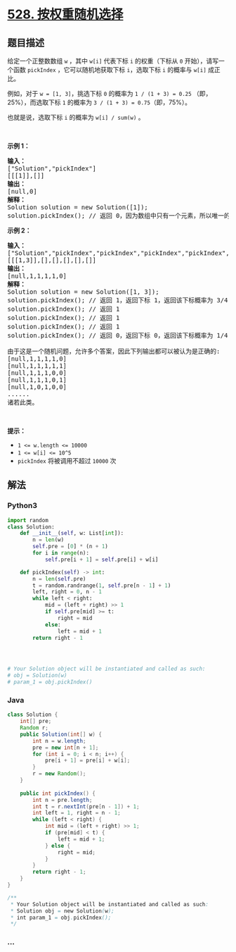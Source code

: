# [528. 按权重随机选择](https://leetcode-cn.com/problems/random-pick-with-weight)



## 题目描述

<!-- 这里写题目描述 -->

<p>给定一个正整数数组&nbsp;<code>w</code> ，其中&nbsp;<code>w[i]</code>&nbsp;代表下标 <code>i</code>&nbsp;的权重（下标从 <code>0</code> 开始），请写一个函数&nbsp;<code>pickIndex</code>&nbsp;，它可以随机地获取下标 <code>i</code>，选取下标 <code>i</code>&nbsp;的概率与&nbsp;<code>w[i]</code>&nbsp;成正比。</p>

<ol>
</ol>

<p>例如，对于 <code>w = [1, 3]</code>，挑选下标 <code>0</code> 的概率为 <code>1 / (1 + 3)&nbsp;= 0.25</code> （即，25%），而选取下标 <code>1</code> 的概率为 <code>3 / (1 + 3)&nbsp;= 0.75</code>（即，75%）。</p>

<p>也就是说，选取下标 <code>i</code> 的概率为 <code>w[i] / sum(w)</code> 。</p>

<p>&nbsp;</p>

<p><strong>示例 1：</strong></p>

<pre><strong>输入：</strong>
[&quot;Solution&quot;,&quot;pickIndex&quot;]
[[[1]],[]]
<strong>输出：</strong>
[null,0]
<strong>解释：</strong>
Solution solution = new Solution([1]);
solution.pickIndex(); // 返回 0，因为数组中只有一个元素，所以唯一的选择是返回下标 0。</pre>

<p><strong>示例 2：</strong></p>

<pre><strong>输入：</strong>
[&quot;Solution&quot;,&quot;pickIndex&quot;,&quot;pickIndex&quot;,&quot;pickIndex&quot;,&quot;pickIndex&quot;,&quot;pickIndex&quot;]
[[[1,3]],[],[],[],[],[]]
<strong>输出：</strong>
[null,1,1,1,1,0]
<strong>解释：</strong>
Solution solution = new Solution([1, 3]);
solution.pickIndex(); // 返回 1，返回下标 1，返回该下标概率为 3/4 。
solution.pickIndex(); // 返回 1
solution.pickIndex(); // 返回 1
solution.pickIndex(); // 返回 1
solution.pickIndex(); // 返回 0，返回下标 0，返回该下标概率为 1/4 。

由于这是一个随机问题，允许多个答案，因此下列输出都可以被认为是正确的:
[null,1,1,1,1,0]
[null,1,1,1,1,1]
[null,1,1,1,0,0]
[null,1,1,1,0,1]
[null,1,0,1,0,0]
......
诸若此类。
</pre>

<p>&nbsp;</p>

<p><strong>提示：</strong></p>

<ul>
	<li><code>1 &lt;= w.length &lt;= 10000</code></li>
	<li><code>1 &lt;= w[i] &lt;= 10^5</code></li>
	<li><code>pickIndex</code>&nbsp;将被调用不超过&nbsp;<code>10000</code>&nbsp;次</li>
</ul>


## 解法

<!-- 这里可写通用的实现逻辑 -->

<!-- tabs:start -->

### **Python3**

<!-- 这里可写当前语言的特殊实现逻辑 -->

```python
import random
class Solution:
    def __init__(self, w: List[int]):
        n = len(w)
        self.pre = [0] * (n + 1)
        for i in range(n):
            self.pre[i + 1] = self.pre[i] + w[i]

    def pickIndex(self) -> int:
        n = len(self.pre)
        t = random.randrange(1, self.pre[n - 1] + 1)
        left, right = 0, n - 1
        while left < right:
            mid = (left + right) >> 1
            if self.pre[mid] >= t:
                right = mid
            else:
                left = mid + 1
        return right - 1




# Your Solution object will be instantiated and called as such:
# obj = Solution(w)
# param_1 = obj.pickIndex()
```

### **Java**

<!-- 这里可写当前语言的特殊实现逻辑 -->

```java
class Solution {
    int[] pre;
    Random r;
    public Solution(int[] w) {
        int n = w.length;
        pre = new int[n + 1];
        for (int i = 0; i < n; i++) {
            pre[i + 1] = pre[i] + w[i];
        }
        r = new Random();
    }
    
    public int pickIndex() {
        int n = pre.length;
        int t = r.nextInt(pre[n - 1]) + 1;
        int left = 1, right = n - 1;
        while (left < right) {
            int mid = (left + right) >> 1;
            if (pre[mid] < t) {
                left = mid + 1;
            } else {
                right = mid;
            }
        }
        return right - 1;
    }
}

/**
 * Your Solution object will be instantiated and called as such:
 * Solution obj = new Solution(w);
 * int param_1 = obj.pickIndex();
 */
```

### **...**

```

```

<!-- tabs:end -->
